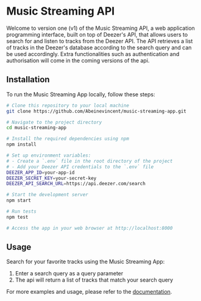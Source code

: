 # Music Streaming API

Welcome to version one (v1) of the Music Streaming API, a web application programming interface, built on top of Deezer's API, that allows users to search for and listen to tracks from the Deezer API.
The API retrieves a list of tracks in the Deezer's database according to the search query and can be used accordingly. 
Extra functionalities such as authentication and authorisation will come in the coming versions of the api.

## Installation

To run the Music Streaming App locally, follow these steps:

```sh
# Clone this repository to your local machine
git clone https://github.com/Abeinevincent/music-streaming-app.git

# Navigate to the project directory
cd music-streaming-app

# Install the required dependencies using npm
npm install

# Set up environment variables:
# - Create a `.env` file in the root directory of the project
# - Add your Deezer API credentials to the `.env` file
DEEZER_APP_ID=your-app-id
DEEZER_SECRET_KEY=your-secret-key
DEEZER_API_SEARCH_URL=https://api.deezer.com/search

# Start the development server
npm start

# Run tests
npm test

# Access the app in your web browser at http://localhost:8000
```
## Usage

Search for your favorite tracks using the Music Streaming App:

1. Enter a search query as a query parameter
2. The api will return a list of tracks that match your search query

For more examples and usage, please refer to the [documentation](https://musicstreamingapp-a2500a5331b4.herokuapp.com/api/v1/api-docs).

